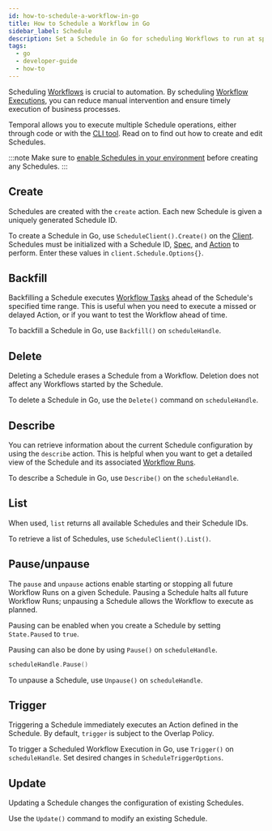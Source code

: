 ```yaml
---
id: how-to-schedule-a-workflow-in-go
title: How to Schedule a Workflow in Go 
sidebar_label: Schedule
description: Set a Schedule in Go for scheduling Workflows to run at specific times.
tags:
  - go
  - developer-guide
  - how-to
---
```


Scheduling [Workflows](/concepts/what-is-a-workflow) is crucial to automation.
By scheduling [Workflow Executions](/concepts/what-is-a-workflow-execution), you can reduce manual intervention and ensure timely execution of business processes.

Temporal allows you to execute multiple Schedule operations, either through code or with the [CLI tool](/concepts/what-is-the-temporal-cli).
Read on to find out how to create and edit Schedules.

:::note
Make sure to [enable Schedules in your environment](/concepts/what-is-a-schedule#limitations) before creating any Schedules.
:::

## Create

Schedules are created with the `create` action.
Each new Schedule is given a uniquely generated Schedule ID.

To create a Schedule in Go, use `ScheduleClient().Create()` on the [Client](/concepts/what-is-the-temporal-client).
Schedules must be initialized with a Schedule ID, [Spec](/concepts/what-is-a-schedule#spec), and [Action](/concepts/what-is-a-schedule#action) to perform.
Enter these values in `client.Schedule.Options{}`.

<!--SNIPSTART samples-go-schedule {"selectedLines": ["28-36"]}-->
<!--SNIPEND-->

## Backfill

Backfilling a Schedule executes [Workflow Tasks](/concepts/what-is-a-workflow-task) ahead of the Schedule's specified time range.
This is useful when you need to execute a missed or delayed Action, or if you want to test the Workflow ahead of time.

To backfill a Schedule in Go, use `Backfill()` on `scheduleHandle`.

## Delete

Deleting a Schedule erases a Schedule from a Workflow.
Deletion does not affect any Workflows started by the Schedule.

To delete a Schedule in Go, use the `Delete()` command on `scheduleHandle`.

<!--SNIPSTART samples-go-schedule {"selectedLines": ["43-46"]}-->
<!--SNIPEND-->

## Describe

You can retrieve information about the current Schedule configuration by using the `describe` action.
This is helpful when you want to get a detailed view of the Schedule and its associated [Workflow Runs](/concepts/what-is-a-run-id).

To describe a Schedule in Go, use `Describe()` on the `scheduleHandle`.

<!--SNIPSTART samples-go-schedule {"selectedLines": ["107-110"]}-->
<!--SNIPEND-->

## List

When used, `list` returns all available Schedules and their Schedule IDs.

To retrieve a list of Schedules, use `ScheduleClient().List()`.

## Pause/unpause

The `pause` and `unpause` actions enable starting or stopping all future Workflow Runs on a given Schedule.
Pausing a Schedule halts all future Workflow Runs; unpausing a Schedule allows the Workflow to execute as planned.

Pausing can be enabled when you create a Schedule by setting `State.Paused` to `true`.

<!--SNIPSTART samples-go-schedule {"selectedLines": ["85"]}-->
<!--SNIPEND-->

Pausing can also be done by using `Pause()` on `scheduleHandle`.

```go
scheduleHandle.Pause()
```

To unpause a Schedule, use `Unpause()` on `scheduleHandle`.

<!--SNIPSTART samples-go-schedule {"selectedLines": ["99-102"]}-->
<!--SNIPEND-->

## Trigger

Triggering a Schedule immediately executes an Action defined in the Schedule.
By default, `trigger` is subject to the Overlap Policy.

To trigger a Scheduled Workflow Execution in Go, use `Trigger()` on `scheduleHandle`.
Set desired changes in `ScheduleTriggerOptions`.

<!--SNIPSTART samples-go-schedule {"selectedLines": ["51-56"]}-->
<!--SNIPEND-->

## Update

Updating a Schedule changes the configuration of existing Schedules.

Use the `Update()` command to modify an existing Schedule.

<!--SNIPSTART samples-go-schedule {"selectedLines": ["59-83"]}-->
<!--SNIPEND-->

